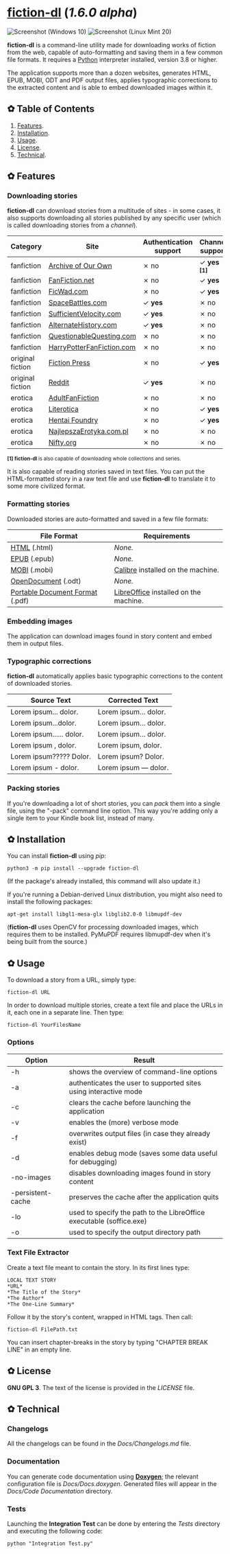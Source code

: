 # [fiction-dl](https://github.com/DreamCobbler/fiction-dl) (*1.6.0 alpha*)

![Screenshot (Windows 10)](/Stuff/Screenshot%20(Windows%2010).png?raw=true)
![Screenshot (Linux Mint 20)](/Stuff/Screenshot%20(Linux%20Mint%2020).png?raw=true)

**fiction-dl** is a command-line utility made for downloading works of fiction from the web, capable of auto-formatting and saving them in a few common file formats. It requires a [Python](https://www.python.org/) interpreter installed, version 3.8 or higher.

The application supports more than a dozen websites, generates HTML, EPUB, MOBI, ODT and PDF output files, applies typographic corrections to the extracted content and is able to embed downloaded images within it.

## ✿ Table of Contents

1. [Features](#features).
2. [Installation](#installation).
3. [Usage](#usage).
4. [License](#license).
5. [Technical](#technical).

## ✿ Features

### Downloading stories

**fiction-dl** can download stories from a multitude of sites - in some cases, it also supports downloading all stories published by any specific user (which is called downloading stories from a *channel*).

| Category         | Site                                                                | Authentication support | Channel support                |
|------------------|---------------------------------------------------------------------|------------------------|--------------------------------|
| fanfiction       | [Archive of Our Own](https://archiveofourown.org/)                  | ✗ no                   | ✓ **yes <sup>[1]</sup>**       |
| fanfiction       | [FanFiction.net](https://www.fanfiction.net/)                       | ✗ no                   | ✓ **yes**                      |
| fanfiction       | [FicWad.com](https://ficwad.com/)                                   | ✗ no                   | ✓ **yes**                      |
| fanfiction       | [SpaceBattles.com](https://forums.spacebattles.com/)                | ✓ **yes**              | ✗ no                           |
| fanfiction       | [SufficientVelocity.com](https://forums.sufficientvelocity.com/)    | ✓ **yes**              | ✗ no                           |
| fanfiction       | [AlternateHistory.com](https://www.alternatehistory.com/forum/)     | ✓ **yes**              | ✗ no                           |
| fanfiction       | [QuestionableQuesting.com](https://forum.questionablequesting.com/) | ✗ no                   | ✗ no                           |
| fanfiction       | [HarryPotterFanFiction.com](https://harrypotterfanfiction.com/)     | ✗ no                   | ✗ no                           |
| original fiction | [Fiction Press](https://www.fictionpress.com/)                      | ✗ no                   | ✓ **yes**                      |
| original fiction | [Reddit](https://www.reddit.com/)                                   | ✓ **yes**              | ✗ no                           |
| erotica          | [AdultFanFiction](http://www.adult-fanfiction.org/html-index.php)   | ✗ no                   | ✗ no                           |
| erotica          | [Literotica](https://www.literotica.com/)                           | ✗ no                   | ✓ **yes**                      |
| erotica          | [Hentai Foundry](https://www.hentai-foundry.com/)                   | ✗ no                   | ✓ **yes**                      |
| erotica          | [NajlepszaErotyka.com.pl](https://najlepszaerotyka.com.pl/)         | ✗ no                   | ✗ no                           |
| erotica          | [Nifty.org](https://www.nifty.org/nifty/)                           | ✗ no                   | ✗ no                           |

<sup>**[1]** **fiction-dl** is also capable of downloading whole collections and series.</sup>

It is also capable of reading stories saved in text files. You can put the HTML-formatted story in a raw text file and use **fiction-dl** to translate it to some more civilized format.

### Formatting stories

Downloaded stories are auto-formatted and saved in a few file formats:

| File Format                                                          | Requirements                                                          |
|----------------------------------------------------------------------|-----------------------------------------------------------------------|
| [HTML](https://en.wikipedia.org/wiki/HTML) (.html)                   | *None.*                                                               |
| [EPUB](https://en.wikipedia.org/wiki/EPUB) (.epub)                   | *None.*                                                               |
| [MOBI](https://en.wikipedia.org/wiki/Mobipocket) (.mobi)             | [Calibre](https://calibre-ebook.com/) installed on the machine.       |
| [OpenDocument](https://en.wikipedia.org/wiki/OpenDocument) (.odt)    | *None.*                                                               |
| [Portable Document Format](https://en.wikipedia.org/wiki/PDF) (.pdf) | [LibreOffice](https://www.libreoffice.org/) installed on the machine. |

### Embedding images

The application can download images found in story content and embed them in output files.

### Typographic corrections

**fiction-dl** automatically applies basic typographic corrections to the content of downloaded stories.

| Source Text                  | Corrected Text           |
|------------------------------|--------------------------|
| Lorem ipsum... dolor.        | Lorem ipsum… dolor.      |
| Lorem ipsum...dolor.         | Lorem ipsum… dolor.      |
| Lorem ipsum...... dolor.     | Lorem ipsum… dolor.      |
| Lorem ipsum , dolor.         | Lorem ipsum, dolor.      |
| Lorem ipsum????? Dolor.      | Lorem ipsum? Dolor.      |
| Lorem ipsum - dolor.         | Lorem ipsum — dolor.     |

### Packing stories

If you're downloading a lot of short stories, you can *pack* them into a single file, using the "-pack" command line option. This way you're adding only a single item to your Kindle book list, instead of many.

## ✿ Installation

You can install **fiction-dl** using *pip*:

    python3 -m pip install --upgrade fiction-dl

(If the package's already installed, this command will also update it.)

If you're running a Debian-derived Linux distribution, you might also need to install the following packages:

    apt-get install libgl1-mesa-glx libglib2.0-0 libmupdf-dev

(**fiction-dl** uses OpenCV for processing downloaded images, which requires them to be installed. PyMuPDF requires libmupdf-dev when it's being built from the source.)

## ✿ Usage

To download a story from a URL, simply type:

    fiction-dl URL

In order to download multiple stories, create a text file and place the URLs in it, each one in a separate line. Then type:

    fiction-dl YourFilesName

### Options

| Option            | Result                                                               |
|-------------------|----------------------------------------------------------------------|
| -h                | shows the overview of command-line options                           |
| -a                | authenticates the user to supported sites using interactive mode     |
| -c                | clears the cache before launching the application                    |
| -v                | enables the (more) verbose mode                                      |
| -f                | overwrites output files (in case they already exist)                 |
| -d                | enables debug mode (saves some data useful for debugging)            |
| -no-images        | disables downloading images found in story content                   |
| -persistent-cache | preserves the cache after the application quits                      |
| -lo               | used to specify the path to the LibreOffice executable (soffice.exe) |
| -o                | used to specify the output directory path                            |


### Text File Extractor

Create a text file meant to contain the story. In its first lines type:

    LOCAL TEXT STORY
    *URL*
    *The Title of the Story*
    *The Author*
    *The One-Line Summary*

Follow it by the story's content, wrapped in HTML tags. Then call:

    fiction-dl FilePath.txt

You can insert chapter-breaks in the story by typing "CHAPTER BREAK LINE" in an empty line.

## ✿ License

**GNU GPL 3**. The text of the license is provided in the *LICENSE* file.

## ✿ Technical

### Changelogs

All the changelogs can be found in the *Docs/Changelogs.md* file.

### Documentation

You can generate code documentation using [**Doxygen**](https://www.doxygen.nl/index.html); the relevant configuration file is *Docs/Docs.doxygen*. Generated files will appear in the *Docs/Code Documentation* directory.

### Tests

Launching the **Integration Test** can be done by entering the *Tests* directory and executing the following code:

    python "Integration Test.py"